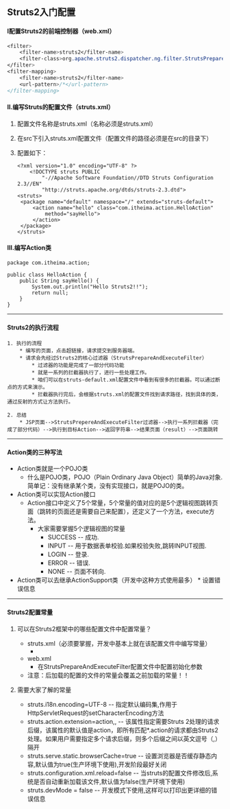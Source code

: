 ## **Struts2入门配置**

#### Ⅰ配置Struts2的前端控制器（web.xml）

```css
<filter>
	<filter-name>struts2</filter-name>
	<filter-class>org.apache.struts2.dispatcher.ng.filter.StrutsPrepareAndExecuteFilter</filter-class>
</filter>
<filter-mapping>
	<filter-name>struts2</filter-name>
	<url-pattern>/*</url-pattern>
</filter-mapping>
```

#### Ⅱ.**编写Struts的配置文件（struts.xml）**

1. 配置文件名称是struts.xml（名称必须是struts.xml）

2. 在src下引入struts.xml配置文件（配置文件的路径必须是在src的目录下）

3. 配置如下：

   ```
   <?xml version="1.0" encoding="UTF-8" ?>
       <!DOCTYPE struts PUBLIC
           "-//Apache Software Foundation//DTD Struts Configuration 2.3//EN"
           "http://struts.apache.org/dtds/struts-2.3.dtd">
   <struts>
   	<package name="default" namespace="/" extends="struts-default">
   		<action name="hello" class="com.itheima.action.HelloAction"
   			method="sayHello">
   		</action>
   	</package>
   </struts>
   ```

#### Ⅲ.**编写Action类**

```
package com.itheima.action;

public class HelloAction {
	public String sayHello() {
		System.out.println("Hello Struts2!!");
		return null;
	}
}
```

------

#### **Struts2的执行流程**

```
1. 执行的流程
    * 编写的页面，点击超链接，请求提交到服务器端。
    * 请求会先经过Struts2的核心过滤器（StrutsPrepareAndExecuteFilter）
        * 过滤器的功能是完成了一部分代码功能
        * 就是一系列的拦截器执行了，进行一些处理工作。
        * 咱们可以在struts-default.xml配置文件中看到有很多的拦截器。可以通过断点的方式来演示。
        * 拦截器执行完后，会根据struts.xml的配置文件找到请求路径，找到具体的类，通过反射的方式让方法执行。

2. 总结
    * JSP页面-->StrutsPrepereAndExecuteFilter过滤器-->执行一系列拦截器（完成了部分代码）-->执行到目标Action-->返回字符串-->结果页面（result）-->页面跳转
```

------

#### **Action类的三种写法**

* Action类就是一个POJO类
    *  什么是POJO类，POJO（Plain Ordinary Java Object）简单的Java对象.简单记：没有继承某个类，没有实现接口，就是POJO的类。
* Action类可以实现Action接口
    * Action接口中定义了5个常量，5个常量的值对应的是5个逻辑视图跳转页面（跳转的页面还是需要自己来配置），还定义了一个方法，execute方法。
        * 大家需要掌握5个逻辑视图的常量
            * SUCCESS       -- 成功.
            * INPUT         -- 用于数据表单校验.如果校验失败,跳转INPUT视图.
            * LOGIN         -- 登录.
            * ERROR         -- 错误.
            * NONE          -- 页面不转向.
* Action类可以去继承ActionSupport类（开发中这种方式使用最多）
        * 设置错误信息

------

#### **Struts2配置常量**

1. 可以在Struts2框架中的哪些配置文件中配置常量？
    * struts.xml（必须要掌握，开发中基本上就在该配置文件中编写常量）
        * <constant name="key" value="value"></constant>
    * web.xml
        * 在StrutsPrepareAndExecuteFilter配置文件中配置初始化参数
    * 注意：后加载的配置的文件的常量会覆盖之前加载的常量！！

2. 需要大家了解的常量
    * struts.i18n.encoding=UTF-8            -- 指定默认编码集,作用于HttpServletRequest的setCharacterEncoding方法 
    * struts.action.extension=action,,      -- 该属性指定需要Struts 2处理的请求后缀，该属性的默认值是action，即所有匹配*.action的请求都由Struts2处理。如果用户需要指定多个请求后缀，则多个后缀之间以英文逗号（,）隔开
    * struts.serve.static.browserCache=true     -- 设置浏览器是否缓存静态内容,默认值为true(生产环境下使用),开发阶段最好关闭 
    * struts.configuration.xml.reload=false     -- 当struts的配置文件修改后,系统是否自动重新加载该文件,默认值为false(生产环境下使用) 
    * struts.devMode = false                    -- 开发模式下使用,这样可以打印出更详细的错误信息 